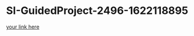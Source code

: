 # SI-GuidedProject-2496-1622118895

[your link here](https://ap1.ca.analytics.ibm.com/bi/?perspective=dashboard&pathRef=.my_folders%2FMy%2BDashboard&action=view&mode=dashboard&subView=model00000179d1935254_00000000)
